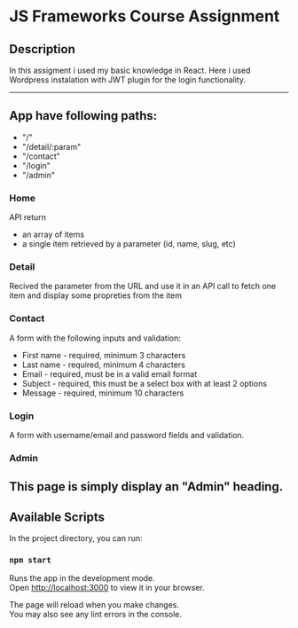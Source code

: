 # JS Frameworks Course Assignment

## Description
In this assigment i used my basic knowledge in React. Here i used  Wordpress instalation
with JWT plugin for the login functionality.

---

## App  have following paths:
* "/"
* "/detail/:param"
* "/contact"
* "/login"
* "/admin"
### Home
 API return
 * an array of items
 * a single item retrieved by a parameter (id, name, slug, etc)
 ### Detail
 Recived the parameter from the URL and use it in an API call to fetch one item 
 and display some propreties from the item
### Contact
A form with the following inputs and validation:
* First name - required, minimum 3 characters
* Last name - required, minimum 4 characters
* Email - required, must be in a valid email format
* Subject - required, this must be a select box with at least 2 options
* Message - required, minimum 10 characters
### Login
A form with username/email and password fields and validation.
### Admin
This page is simply display an "Admin" heading.
--
## Available Scripts

In the project directory, you can run:

### `npm start`

Runs the app in the development mode.\
Open [http://localhost:3000](http://localhost:3000) to view it in your browser.

The page will reload when you make changes.\
You may also see any lint errors in the console.





